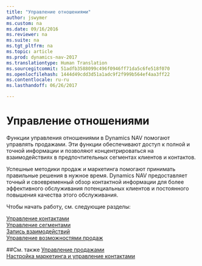 ```yaml
---
title: "Управление отношениями"
author: jswymer
ms.custom: na
ms.date: 09/16/2016
ms.reviewer: na
ms.suite: na
ms.tgt_pltfrm: na
ms.topic: article
ms.prod: dynamics-nav-2017
ms.translationtype: Human Translation
ms.sourcegitcommit: 51adfb3588099c496f0946ff71da5c6fe518f070
ms.openlocfilehash: 1444d49cdd3d51a1adc9f2f999b564ef4aa3ff22
ms.contentlocale: ru-ru
ms.lasthandoff: 06/26/2017

---
```

# <a name="relationship-management"></a>Управление отношениями
Функции управления отношениями в Dynamics NAV помогают управлять продажами. Эти функции обеспечивают доступ к полной и точной информации и позволяют концентрироваться на взаимодействиях в предпочтительных сегментах клиентов и контактов.

Успешные методики продаж и маркетинга помогают принимать правильные решения в нужное время. Dynamics NAV предоставляет точный и своевременный обзор контактной информации для более эффективного обслуживания потенциальных клиентов и постоянного повышения качества этого обслуживания.

Чтобы начать работу, см. следующие разделы:

[Управление контактами](marketing-contacts.md)  
[Управление сегментами](marketing-segments.md)  
[Запись взаимодействий](marketing-interactions.md)  
[Управление возможностями продаж](marketing-manage-sales-opportunities.md)

##<a name="see-also"></a>См. также
[Управление продажами](sales-manage-sales.md)  
[Настройка маркетинга и управление контактами](marketing-setup-marketing.md)

